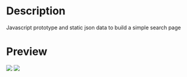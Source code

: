 # Description
Javascript prototype and static json data to build a simple search page

# Preview

<img src="https://imgur.com/hpnmDH3.png"/>

<img src="https://imgur.com/i531frF.png"/>
